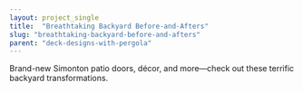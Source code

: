 ```yaml
---
layout: project_single
title:  "Breathtaking Backyard Before-and-Afters"
slug: "breathtaking-backyard-before-and-afters"
parent: "deck-designs-with-pergola"
---
```

Brand-new Simonton patio doors, décor, and more—check out these terrific backyard transformations.
